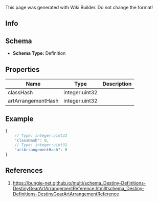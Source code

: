 <span class="wiki-builder">This page was generated with Wiki Builder. Do not change the format!</span>

## Info

## Schema
* **Schema Type:** Definition

## Properties
Name | Type | Description
---- | ---- | -----------
classHash | integer:uint32 | 
artArrangementHash | integer:uint32 | 

## Example
```javascript
{
    // Type: integer:uint32
    "classHash": 0,
    // Type: integer:uint32
    "artArrangementHash": 0
}

```

## References
1. https://bungie-net.github.io/multi/schema_Destiny-Definitions-DestinyGearArtArrangementReference.html#schema_Destiny-Definitions-DestinyGearArtArrangementReference
